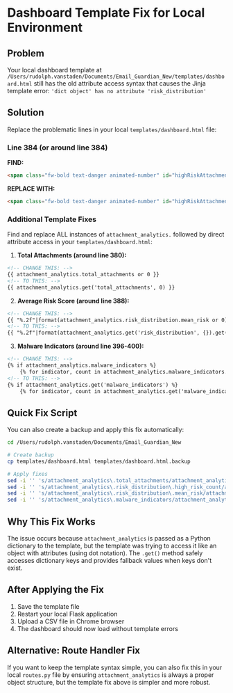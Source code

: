 # Dashboard Template Fix for Local Environment

## Problem
Your local dashboard template at `/Users/rudolph.vanstaden/Documents/Email_Guardian_New/templates/dashboard.html` still has the old attribute access syntax that causes the Jinja template error: `'dict object' has no attribute 'risk_distribution'`

## Solution
Replace the problematic lines in your local `templates/dashboard.html` file:

### Line 384 (or around line 384)
**FIND:**
```html
<span class="fw-bold text-danger animated-number" id="highRiskAttachments" data-target="{{ attachment_analytics.risk_distribution.high_risk_count or 0 }}">0</span>
```

**REPLACE WITH:**
```html
<span class="fw-bold text-danger animated-number" id="highRiskAttachments" data-target="{{ attachment_analytics.get('risk_distribution', {}).get('high_risk_count', 0) }}">0</span>
```

### Additional Template Fixes
Find and replace ALL instances of `attachment_analytics.` followed by direct attribute access in your `templates/dashboard.html`:

1. **Total Attachments (around line 380):**
```html
<!-- CHANGE THIS: -->
{{ attachment_analytics.total_attachments or 0 }}
<!-- TO THIS: -->
{{ attachment_analytics.get('total_attachments', 0) }}
```

2. **Average Risk Score (around line 388):**
```html
<!-- CHANGE THIS: -->
{{ "%.2f"|format(attachment_analytics.risk_distribution.mean_risk or 0) }}
<!-- TO THIS: -->
{{ "%.2f"|format(attachment_analytics.get('risk_distribution', {}).get('mean_risk', 0)) }}
```

3. **Malware Indicators (around line 396-400):**
```html
<!-- CHANGE THIS: -->
{% if attachment_analytics.malware_indicators %}
    {% for indicator, count in attachment_analytics.malware_indicators.items() %}
<!-- TO THIS: -->
{% if attachment_analytics.get('malware_indicators') %}
    {% for indicator, count in attachment_analytics.get('malware_indicators', {}).items() %}
```

## Quick Fix Script
You can also create a backup and apply this fix automatically:

```bash
cd /Users/rudolph.vanstaden/Documents/Email_Guardian_New

# Create backup
cp templates/dashboard.html templates/dashboard.html.backup

# Apply fixes
sed -i '' 's/attachment_analytics\.total_attachments/attachment_analytics.get('\''total_attachments'\'', 0)/g' templates/dashboard.html
sed -i '' 's/attachment_analytics\.risk_distribution\.high_risk_count/attachment_analytics.get('\''risk_distribution'\'', {}).get('\''high_risk_count'\'', 0)/g' templates/dashboard.html
sed -i '' 's/attachment_analytics\.risk_distribution\.mean_risk/attachment_analytics.get('\''risk_distribution'\'', {}).get('\''mean_risk'\'', 0)/g' templates/dashboard.html
sed -i '' 's/attachment_analytics\.malware_indicators/attachment_analytics.get('\''malware_indicators'\'')/g' templates/dashboard.html
```

## Why This Fix Works
The issue occurs because `attachment_analytics` is passed as a Python dictionary to the template, but the template was trying to access it like an object with attributes (using dot notation). The `.get()` method safely accesses dictionary keys and provides fallback values when keys don't exist.

## After Applying the Fix
1. Save the template file
2. Restart your local Flask application
3. Upload a CSV file in Chrome browser
4. The dashboard should now load without template errors

## Alternative: Route Handler Fix
If you want to keep the template syntax simple, you can also fix this in your local `routes.py` file by ensuring `attachment_analytics` is always a proper object structure, but the template fix above is simpler and more robust.